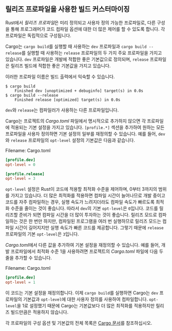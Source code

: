 ## 릴리즈 프로파일을 사용한 빌드 커스터마이징

Rust에서 *릴리즈 프로파일*은 미리 정의되고 사용자 정의 가능한 프로파일로,
다른 구성을 통해 프로그래머가 코드 컴파일 옵션에 대한 더 많은 제어를 할 수 있도록 합니다. 각 프로파일은 독립적으로 구성됩니다.

Cargo는 `cargo build`를 실행할 때 사용하는 `dev` 프로파일과 `cargo build --release`를 실행할 때 사용하는 `release` 프로파일의 두 가지 주요 프로파일을 가지고 있습니다. `dev` 프로파일은 개발에 적합한 좋은 기본값으로 정의되며, `release` 프로파일은 릴리즈 빌드에 적합한 좋은 기본값을 가지고 있습니다.

이러한 프로파일 이름은 빌드 출력에서 익숙할 수 있습니다.

<!-- manual-regeneration
어디에서든 실행하세요:
cargo build
cargo build --release
그리고 아래 출력이 정확한지 확인하세요
-->

```console
$ cargo build
    Finished dev [unoptimized + debuginfo] target(s) in 0.0s
$ cargo build --release
    Finished release [optimized] target(s) in 0.0s
```

`dev`와 `release`는 컴파일러가 사용하는 다른 프로파일입니다.

Cargo는 프로젝트의 *Cargo.toml* 파일에서 명시적으로 추가하지 않으면 각 프로파일에 적용되는 기본 설정을 가지고 있습니다. `[profile.*]` 섹션을 추가하여 원하는 모든 프로파일을 사용자 정의하면 기본 설정의 일부를 재정의할 수 있습니다. 예를 들어, `dev`와 `release` 프로파일의 `opt-level` 설정의 기본값은 다음과 같습니다.

Filename: Cargo.toml

```toml
[profile.dev]
opt-level = 0

[profile.release]
opt-level = 3
```

`opt-level` 설정은 Rust이 코드에 적용할 최적화 수준을 제어하며, 0부터 3까지의 범위를 가지고 있습니다. 더 많은 최적화를 적용하면 컴파일 시간이 늘어나므로 개발 중이고 코드를 자주 컴파일하는 경우, 실행 속도가 느려지더라도 컴파일 속도가 빠르도록 최적화 수준을 줄이는 것이 좋습니다. 따라서 `dev`의 기본 `opt-level`은 `0`입니다. 코드를 릴리즈할 준비가 되면 컴파일 시간을 더 많이 투자하는 것이 좋습니다. 릴리즈 모드로 컴파일하는 것은 한 번만 하지만, 컴파일된 프로그램을 여러 번 실행하므로 릴리즈 모드는 컴파일 시간이 길어지지만 실행 속도가 빠른 코드를 제공합니다. 그렇기 때문에 `release` 프로파일의 기본 `opt-level`은 `3`입니다.

*Cargo.toml*에서 다른 값을 추가하여 기본 설정을 재정의할 수 있습니다. 예를 들어, 개발 프로파일에서 최적화 수준 1을 사용하려면 프로젝트의 *Cargo.toml* 파일에 다음 두 줄을 추가할 수 있습니다.

Filename: Cargo.toml

```toml
[profile.dev]
opt-level = 1
```

이 코드는 기본 설정을 재정의합니다. 이제 `cargo build`를 실행하면 Cargo는 `dev` 프로파일의 기본값과 `opt-level`에 대한 사용자 정의를 사용하여 컴파일합니다. `opt-level`을 1로 설정했기 때문에 Cargo는 기본값보다 더 많은 최적화를 적용하지만 릴리즈 빌드만큼은 적용하지 않습니다.

각 프로파일의 구성 옵션 및 기본값의 전체 목록은 [Cargo 문서](https://doc.rust-lang.org/cargo/reference/profiles.html)를 참조하십시오.

